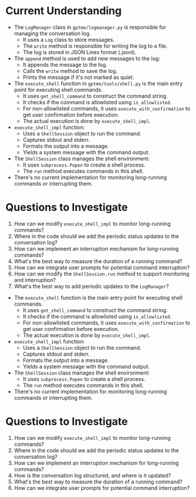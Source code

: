 # Current Understanding

- The `LogManager` class in `gptme/logmanager.py` is responsible for managing the conversation log.
  - It uses a `Log` class to store messages.
  - The `write` method is responsible for writing the log to a file.
  - The log is stored in JSON Lines format (.jsonl).
- The `append` method is used to add new messages to the log:
  - It appends the message to the log.
  - Calls the `write` method to save the log.
  - Prints the message if it's not marked as quiet.
- The `execute_shell` function in `gptme/tools/shell.py` is the main entry point for executing shell commands.
  - It uses `get_shell_command` to construct the command string.
  - It checks if the command is allowlisted using `is_allowlisted`.
  - For non-allowlisted commands, it uses `execute_with_confirmation` to get user confirmation before execution.
  - The actual execution is done by `execute_shell_impl`.
- `execute_shell_impl` function:
  - Uses a `ShellSession` object to run the command.
  - Captures stdout and stderr.
  - Formats the output into a message.
  - Yields a system message with the command output.
- The `ShellSession` class manages the shell environment:
  - It uses `subprocess.Popen` to create a shell process.
  - The `run` method executes commands in this shell.
- There's no current implementation for monitoring long-running commands or interrupting them.

# Questions to Investigate

1. How can we modify `execute_shell_impl` to monitor long-running commands?
2. Where in the code should we add the periodic status updates to the conversation log?
3. How can we implement an interruption mechanism for long-running commands?
4. What's the best way to measure the duration of a running command?
5. How can we integrate user prompts for potential command interruption?
6. How can we modify the `ShellSession.run` method to support monitoring and interruption?
7. What's the best way to add periodic updates to the `LogManager`?

- The `execute_shell` function is the main entry point for executing shell commands.
  - It uses `get_shell_command` to construct the command string.
  - It checks if the command is allowlisted using `is_allowlisted`.
  - For non-allowlisted commands, it uses `execute_with_confirmation` to get user confirmation before execution.
  - The actual execution is done by `execute_shell_impl`.
- `execute_shell_impl` function:
  - Uses a `ShellSession` object to run the command.
  - Captures stdout and stderr.
  - Formats the output into a message.
  - Yields a system message with the command output.
- The `ShellSession` class manages the shell environment:
  - It uses `subprocess.Popen` to create a shell process.
  - The `run` method executes commands in this shell.
- There's no current implementation for monitoring long-running commands or interrupting them.

# Questions to Investigate

1. How can we modify `execute_shell_impl` to monitor long-running commands?
2. Where in the code should we add the periodic status updates to the conversation log?
3. How can we implement an interruption mechanism for long-running commands?
4. How is the conversation log structured, and where is it updated?
5. What's the best way to measure the duration of a running command?
6. How can we integrate user prompts for potential command interruption?